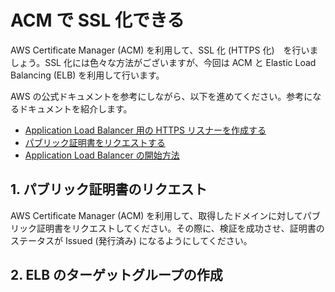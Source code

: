 # ACM で SSL 化できる

AWS Certificate Manager (ACM) を利用して、SSL 化 (HTTPS 化)　を行いましょう。SSL 化には色々な方法がございますが、今回は ACM と Elastic Load Balancing (ELB) を利用して行います。

AWS の公式ドキュメントを参考にしながら、以下を進めてください。参考になるドキュメントを紹介します。

- [Application Load Balancer 用の HTTPS リスナーを作成する](https://docs.aws.amazon.com/ja_jp/elasticloadbalancing/latest/application/create-https-listener.html)
- [パブリック証明書をリクエストする](https://docs.aws.amazon.com/ja_jp/acm/latest/userguide/gs-acm-request-public.html)
- [Application Load Balancer の開始方法](https://docs.aws.amazon.com/ja_jp/elasticloadbalancing/latest/application/application-load-balancer-getting-started.html)

## 1. パブリック証明書のリクエスト

AWS Certificate Manager (ACM) を利用して、取得したドメインに対してパブリック証明書をリクエストしてください。その際に、検証を成功させ、証明書のステータスが Issued (発行済み) になるようにしてください。

## 2. ELB のターゲットグループの作成
